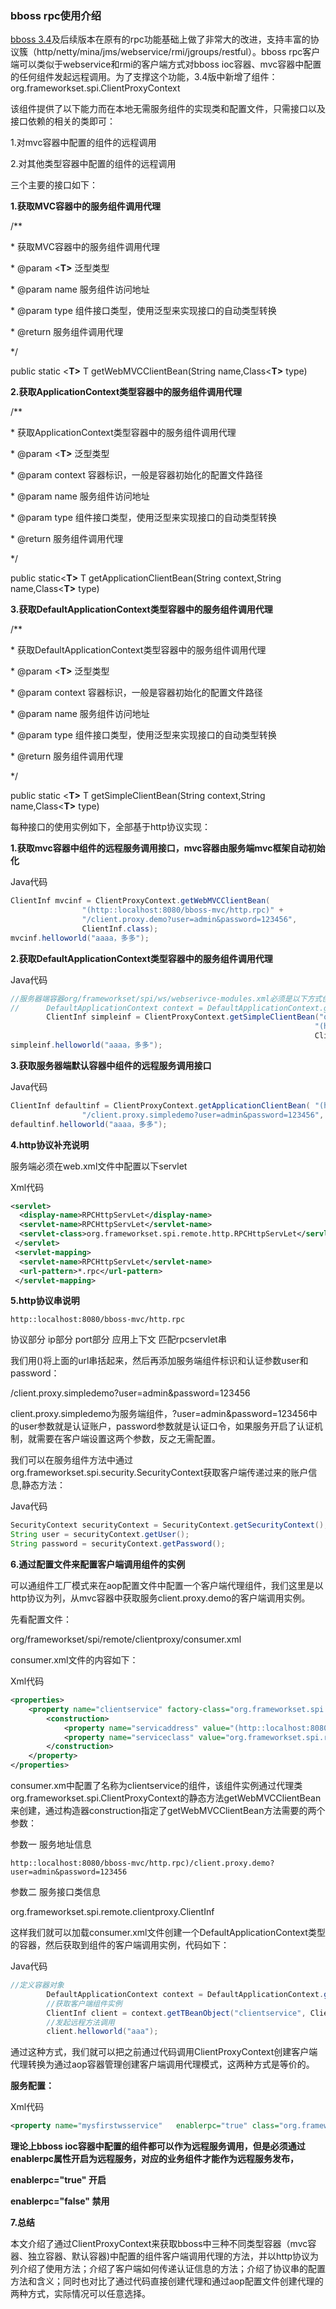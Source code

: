 ### bboss rpc使用介绍

[bboss 3.4](https://github.com/bbossgroups/bboss)及后续版本在原有的rpc功能基础上做了非常大的改进，支持丰富的协议簇（http/netty/mina/jms/webservice/rmi/jgroups/restful）。bboss rpc客户端可以类似于webservice和rmi的客户端方式对bboss ioc容器、mvc容器中配置的任何组件发起远程调用。为了支撑这个功能，3.4版中新增了组件：
org.frameworkset.spi.ClientProxyContext

该组件提供了以下能力而在本地无需服务组件的实现类和配置文件，只需接口以及接口依赖的相关的类即可：

1.对mvc容器中配置的组件的远程调用

2.对其他类型容器中配置的组件的远程调用

三个主要的接口如下：  

**1.获取MVC容器中的服务组件调用代理**

/**

\* 获取MVC容器中的服务组件调用代理

\* @param <**T>** 泛型类型

\* @param name  服务组件访问地址

\* @param type  组件接口类型，使用泛型来实现接口的自动类型转换

\* @return 服务组件调用代理

*/

public static <**T>**  T getWebMVCClientBean(String name,Class<**T>**  type)  

**2.获取ApplicationContext类型容器中的服务组件调用代理**

/**

\* 获取ApplicationContext类型容器中的服务组件调用代理

\* @param <**T>** 泛型类型

\* @param context 容器标识，一般是容器初始化的配置文件路径

\* @param name  服务组件访问地址

\* @param type  组件接口类型，使用泛型来实现接口的自动类型转换

\* @return 服务组件调用代理

*/

public static<**T>** T getApplicationClientBean(String context,String name,Class<**T>** type)  

**3.获取DefaultApplicationContext类型容器中的服务组件调用代理**

/**

\* 获取DefaultApplicationContext类型容器中的服务组件调用代理

\* @param <**T>** 泛型类型

\* @param context 容器标识，一般是容器初始化的配置文件路径

\* @param name  服务组件访问地址

\* @param type  组件接口类型，使用泛型来实现接口的自动类型转换

\* @return 服务组件调用代理

*/

public static <**T>** T getSimpleClientBean(String context,String name,Class<**T>** type)

每种接口的使用实例如下，全部基于http协议实现：  

**1.获取mvc容器中组件的远程服务调用接口，mvc容器由服务端mvc框架自动初始化**

Java代码

```java
ClientInf mvcinf = ClientProxyContext.getWebMVCClientBean(  
                "(http::localhost:8080/bboss-mvc/http.rpc)" +  
                "/client.proxy.demo?user=admin&password=123456",  
                ClientInf.class);  
mvcinf.helloworld("aaaa，多多");  
```

**2.获取DefaultApplicationContext类型容器中的服务组件调用代理**

Java代码

```java
//服务器端容器org/frameworkset/spi/ws/webserivce-modules.xml必须是以下方式创建  
//      DefaultApplicationContext context = DefaultApplicationContext.getApplicationContext("org/frameworkset/spi/ws/webserivce-modules.xml");  
        ClientInf simpleinf = ClientProxyContext.getSimpleClientBean("org/frameworkset/spi/ws/webserivce-modules.xml",//容器标识  
                                                                    "(http::localhost:8080/bboss-mvc/http.rpc)/client.proxy.simpledemo?user=admin&password=123456",//服务组件地址   
                                                                    ClientInf.class);//服务接口  
simpleinf.helloworld("aaaa，多多");  
```

**3.获取服务器端默认容器中组件的远程服务调用接口**

Java代码

```java
ClientInf defaultinf = ClientProxyContext.getApplicationClientBean( "(http::localhost:8080/bboss-mvc/http.rpc)" +  
                "/client.proxy.simpledemo?user=admin&password=123456", ClientInf.class);  
defaultinf.helloworld("aaaa，多多");  
```

**4.http协议补充说明**

服务端必须在web.xml文件中配置以下servlet

Xml代码

```xml
<servlet>  
  <display-name>RPCHttpServLet</display-name>  
  <servlet-name>RPCHttpServLet</servlet-name>  
  <servlet-class>org.frameworkset.spi.remote.http.RPCHttpServLet</servlet-class>  
 </servlet>  
 <servlet-mapping>  
  <servlet-name>RPCHttpServLet</servlet-name>  
  <url-pattern>*.rpc</url-pattern>  
 </servlet-mapping> 
```

**5.http协议串说明**

`http::localhost:8080/bboss-mvc/http.rpc`

协议部分 ip部分 port部分 应用上下文  匹配rpcservlet串

我们用()将上面的url串括起来，然后再添加服务端组件标识和认证参数user和password：

/client.proxy.simpledemo?user=admin&password=123456

client.proxy.simpledemo为服务端组件，?user=admin&password=123456中的user参数就是认证账户，password参数就是认证口令，如果服务开启了认证机制，就需要在客户端设置这两个参数，反之无需配置。

我们可以在服务组件方法中通过org.frameworkset.spi.security.SecurityContext获取客户端传递过来的账户信息,静态方法：

Java代码

```java
SecurityContext securityContext = SecurityContext.getSecurityContext();  
String user = securityContext.getUser();  
String password = securityContext.getPassword();  
```

**6.通过配置文件来配置客户端调用组件的实例**

可以通组件工厂模式来在aop配置文件中配置一个客户端代理组件，我们这里是以http协议为列，从mvc容器中获取服务client.proxy.demo的客户端调用实例。

先看配置文件：

org/frameworkset/spi/remote/clientproxy/consumer.xml

consumer.xml文件的内容如下：

Xml代码

```xml
<properties>  
    <property name="clientservice" factory-class="org.frameworkset.spi.ClientProxyContext" factory-method="getWebMVCClientBean">  
        <construction>  
            <property name="servicaddress" value="(http::localhost:8080/bboss-mvc/http.rpc)/client.proxy.demo?user=admin&password=123456"/>         
            <property name="serviceclass" value="org.frameworkset.spi.remote.clientproxy.ClientInf"/>       
        </construction>  
    </property>     
</properties>  
```

consumer.xm中配置了名称为clientservice的组件，该组件实例通过代理类org.frameworkset.spi.ClientProxyContext的静态方法getWebMVCClientBean来创建，通过构造器construction指定了getWebMVCClientBean方法需要的两个参数：

参数一 服务地址信息

`http::localhost:8080/bboss-mvc/http.rpc)/client.proxy.demo?user=admin&password=123456`

参数二 服务接口类信息

org.frameworkset.spi.remote.clientproxy.ClientInf

这样我们就可以加载consumer.xml文件创建一个DefaultApplicationContext类型的容器，然后获取到组件的客户端调用实例，代码如下：

Java代码

```java
//定义容器对象  
        DefaultApplicationContext context = DefaultApplicationContext.getApplicationContext("org/frameworkset/spi/remote/clientproxy/consumer.xml");  
        //获取客户端组件实例  
        ClientInf client = context.getTBeanObject("clientservice", ClientInf.class);  
        //发起远程方法调用  
        client.helloworld("aaa");  
```

通过这种方式，我们就可以把之前通过代码调用ClientProxyContext创建客户端代理转换为通过aop容器管理创建客户端调用代理模式，这两种方式是等价的。

**服务配置：**

Xml代码

```xml
<property name="mysfirstwsservice"   enablerpc="true" class="org.frameworkset.web.ws.WSServiceImpl"/>  
```

**理论上bboss ioc容器中配置的组件都可以作为远程服务调用，但是必须通过enablerpc属性开启为远程服务，对应的业务组件才能作为远程服务发布，**

**enablerpc="true" 开启**

**enablerpc="false" 禁用**

**7.总结**

本文介绍了通过ClientProxyContext来获取bboss中三种不同类型容器（mvc容器、独立容器、默认容器)中配置的组件客户端调用代理的方法，并以http协议为列介绍了使用方法；介绍了客户端如何传递认证信息的方法；介绍了协议串的配置方法和含义；同时也对比了通过代码直接创建代理和通过aop配置文件创建代理的两种方式，实际情况可以任意选择。